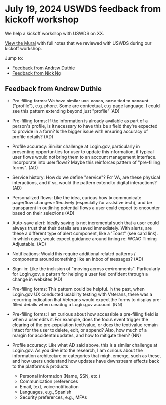 # July 19, 2024 USWDS feedback from kickoff workshop
We help a kickoff workshop with USWDS on XX. 

[View the Mural](https://app.mural.co/t/departmentofveteransaffairs9999/m/departmentofveteransaffairs9999/1721240731572/9e57c7f5b8b3a54b98b5025e6701ba9ec6d74c18?sender=u44efa807e992cacf10cf3697) with full notes that we reviewed with USWDS during our kickoff workshop.

Jump to: 
- [Feedback from Andrew Duthie](#feedback-from-andrew-duthie)
- [Feedback from Nick Ng](#feedback-from-andrew-duthie)

## Feedback from Andrew Duthie
- Pre-filling forms: We have similar use-cases, some tied to account ("profile"), e.g. phone. Some are contextual, e.g. page language. I could see this pattern extending beyond just "profile" (AD)
- Pre-filling forms: If the information is already available as part of a person's profile, is it necessary to have this be a  field they're expected to  provide in a form? Is the bigger issue with ensuring accuracy of profile details?  (AD)
- Profile accuracy: Similar challenge at Login.gov, particularly in presenting  opportunities for user to update this information, if typical user flows would not bring them to an account management interface. Incorporate into user flows? Maybe this reinforces pattern of "pre-filling forms". (AD)
- Service history: How  do we define "service"? For VA, are  these physical interactions, and if so, would the pattern  extend to digital interactions? (AD)
- Personalized flows: Like the  idea, curious how to communicate page/flow changes effectively (especially for assistive  tech), and be transparent in outlining potential flows a user could expect to encounter based on their selections (AD)
- Auto-save alert: Ideally saving is not incremental such that a user could always trust that their details are saved immediately. With alerts, are these a different type of alert component, like a "Toast" (see card  link). In which case, would expect guidance around timing re: WCAG Timing Adjustable. (AD)
- Notifications: Would this require additional related patterns / components around something like an inbox of messages?  (AD)
- Sign-in: Like the inclusion of "moving across environments". Particularly for Login.gov, a pattern for helping a user feel confident through a change in websites (AD)

- Pre-filling forms: This pattern could be helpful. In the past, when Login.gov UX  conducted usability testing with Veterans, there was a recurring indication that Veterans would expect the forms to display pre-filled details when creating a Login.gov account. (NN)
- Pre-filling forms: I am curious about how accessible a pre-filling field is when a user edits it. For example, does the focus event trigger the clearing of the pre-population text/value, or does the text/value remain intact for the  user to delete, edit, or append? Also, how much of a margin for  accidental updates, and how to  mitigate them? (NN)
- Profile accuracy: Like what AD said above, this is a similar challenge at Login.gov. As you dive into the research, I am curious about the information architecture or categories that might emerge, such as these, and how users understand how updates have downstream effects back to  the platforms & products
    - Personal information (Name, SSN, etc.)
    - Communication preferences
    - Email, text, voice notification
    - Languages, e.g., Spanish
    - Security preferences, e.g., MFAs
